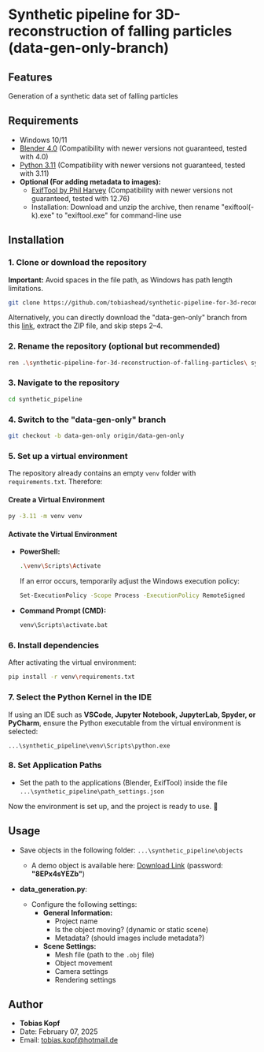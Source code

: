 # Synthetic pipeline for 3D-reconstruction of falling particles (data-gen-only-branch)

## Features
Generation of a synthetic data set of falling particles
    
## Requirements

- Windows 10/11
- [Blender 4.0](https://builder.blender.org/download/daily/archive/) (Compatibility with newer versions not guaranteed, tested with 4.0)
- [Python 3.11](https://www.python.org/downloads/release/python-3110/) (Compatibility with newer versions not guaranteed, tested with 3.11)
- **Optional (For adding metadata to images):**
  - [ExifTool by Phil Harvey](https://exiftool.org/) (Compatibility with newer versions not guaranteed, tested with 12.76)
  - Installation: Download and unzip the archive, then rename "exiftool(-k).exe" to "exiftool.exe" for command-line use

## Installation

### 1. Clone or download the repository

**Important:** Avoid spaces in the file path, as Windows has path length limitations.

```bash
git clone https://github.com/tobiashead/synthetic-pipeline-for-3d-reconstruction-of-falling-particles.git
```
Alternatively, you can directly download the "data-gen-only" branch from this [link](https://github.com/tobiashead/synthetic-pipeline-for-3d-reconstruction-of-falling-particles/edit/data-gen-only), extract the ZIP file, and skip steps 2–4.
### 2. Rename the repository (optional but recommended)

```bash
ren .\synthetic-pipeline-for-3d-reconstruction-of-falling-particles\ synthetic_pipeline
```

### 3. Navigate to the repository

```bash
cd synthetic_pipeline
```

### 4. Switch to the "data-gen-only" branch
```bash
git checkout -b data-gen-only origin/data-gen-only
```
### 5. Set up a virtual environment

The repository already contains an empty `venv` folder with `requirements.txt`. Therefore:

#### **Create a Virtual Environment**

```bash
py -3.11 -m venv venv
```

#### **Activate the Virtual Environment**

- **PowerShell:**

  ```bash
  .\venv\Scripts\Activate
  ```

  If an error occurs, temporarily adjust the Windows execution policy:

  ```bash
  Set-ExecutionPolicy -Scope Process -ExecutionPolicy RemoteSigned
  ```

- **Command Prompt (CMD):**

  ```bash
  venv\Scripts\activate.bat
  ```

### 6. Install dependencies

After activating the virtual environment:

```bash
pip install -r venv\requirements.txt
```

### 7. Select the Python Kernel in the IDE

If using an IDE such as **VSCode, Jupyter Notebook, JupyterLab, Spyder, or PyCharm**, ensure the Python executable from the virtual environment is selected:

```
...\synthetic_pipeline\venv\Scripts\python.exe
```

### 8. Set Application Paths

- Set the path to the applications (Blender, ExifTool) inside the file `...\synthetic_pipeline\path_settings.json`


Now the environment is set up, and the project is ready to use. 🚀
  

## Usage  

- Save objects in the following folder: `...\synthetic_pipeline\objects`  
    - A demo object is available here: [Download Link](https://tubcloud.tu-berlin.de/s/Kd2C5DmpqppmJJC) (password: **"8EPx4sYEZb"**)  

- **data_generation.py**:  
    - Configure the following settings:  
        - **General Information:**  
            - Project name  
            - Is the object moving? (dynamic or static scene)  
            - Metadata? (should images include metadata?)  
        - **Scene Settings:**  
            - Mesh file (path to the `.obj` file)  
            - Object movement  
            - Camera settings  
            - Rendering settings

## Author
- **Tobias Kopf**
- Date:  February 07, 2025
- Email: tobias.kopf@hotmail.de
